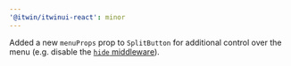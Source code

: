 ```yaml
---
'@itwin/itwinui-react': minor
---
```


Added a new `menuProps` prop to `SplitButton` for additional control over the menu (e.g. disable the [`hide` middleware](https://floating-ui.com/docs/hide)).
